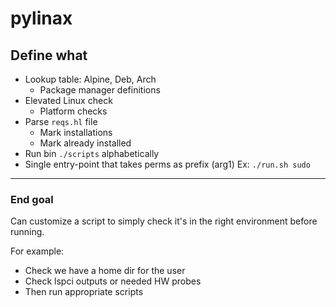 # pylinax

## Define what
- Lookup table: Alpine, Deb, Arch
  - Package manager definitions
- Elevated Linux check
  - Platform checks 
- Parse `reqs.hl` file
  - Mark installations
  - Mark already installed
- Run bin `./scripts` alphabetically
- Single entry-point that takes perms as prefix (arg1)
Ex: `./run.sh sudo`

---

### End goal

Can customize a script to simply check it's in the right environment before running. 

For example:
- Check we have a home dir for the user
- Check lspci outputs or needed HW probes
- Then run appropriate scripts
  
